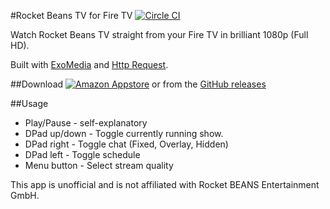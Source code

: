 #Rocket Beans TV for Fire TV
[![Circle CI](https://circleci.com/gh/EZTEQ/rbtv-firetv.svg?style=svg)](https://circleci.com/gh/EZTEQ/rbtv-firetv)

Watch Rocket Beans TV straight from your Fire TV in brilliant 1080p (Full HD).

Built with [ExoMedia](https://github.com/brianwernick/ExoMedia) and [Http Request](https://github.com/kevinsawicki/http-request).

##Download
[![Amazon Appstore](https://images-na.ssl-images-amazon.com/images/G/01/mobile-apps/devportal2/res/images/amazon-underground-app-us-white.png)](http://www.amazon.de/dp/B018429HN6)
or from the [GitHub releases](https://github.com/EZTEQ/rbtv-firetv/releases/latest)

##Usage
 - Play/Pause - self-explanatory
 - DPad up/down - Toggle currently running show.
 - DPad right - Toggle chat (Fixed, Overlay, Hidden)
 - DPad left - Toggle schedule
 - Menu button - Select stream quality

This app is unofficial and is not affiliated with Rocket BEANS Entertainment GmbH.

